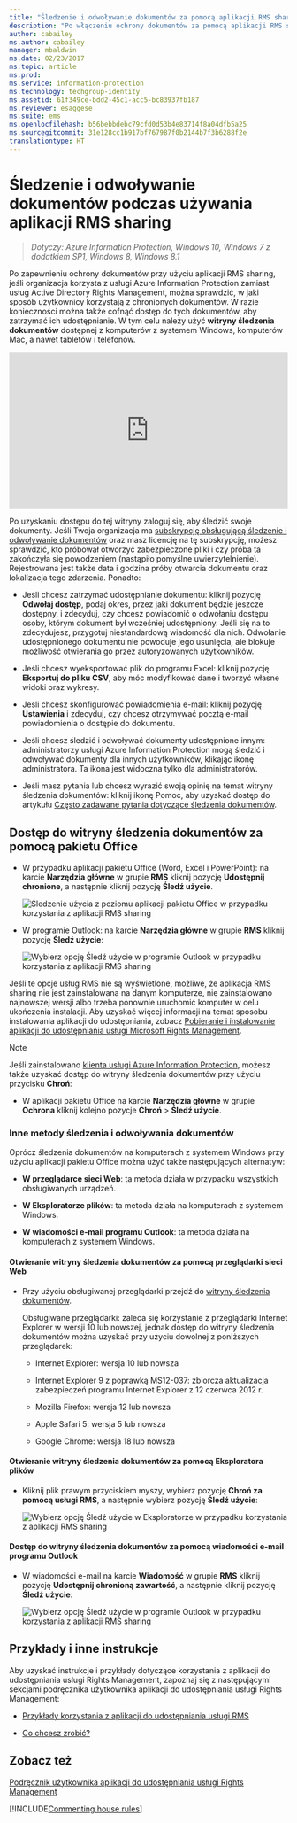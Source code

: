 ```yaml
---
title: "Śledzenie i odwoływanie dokumentów za pomocą aplikacji RMS sharing — AIP"
description: "Po włączeniu ochrony dokumentów za pomocą aplikacji RMS sharing można śledzić użycie chronionych dokumentów. W razie konieczności można także cofnąć dostęp do tych dokumentów, aby zatrzymać ich udostępnianie."
author: cabailey
ms.author: cabailey
manager: mbaldwin
ms.date: 02/23/2017
ms.topic: article
ms.prod: 
ms.service: information-protection
ms.technology: techgroup-identity
ms.assetid: 61f349ce-bdd2-45c1-acc5-bc83937fb187
ms.reviewer: esaggese
ms.suite: ems
ms.openlocfilehash: b56bebbdebc79cfd0d53b4e83714f8a04dfb5a25
ms.sourcegitcommit: 31e128cc1b917bf767987f0b2144b7f3b6288f2e
translationtype: HT
---
```

# <a name="track-and-revoke-your-documents-when-you-use-the-rms-sharing-application"></a>Śledzenie i odwoływanie dokumentów podczas używania aplikacji RMS sharing

>*Dotyczy: Azure Information Protection, Windows 10, Windows 7 z dodatkiem SP1, Windows 8, Windows 8.1*

Po zapewnieniu ochrony dokumentów przy użyciu aplikacji RMS sharing, jeśli organizacja korzysta z usługi Azure Information Protection zamiast usług Active Directory Rights Management, można sprawdzić, w jaki sposób użytkownicy korzystają z chronionych dokumentów. W razie konieczności można także cofnąć dostęp do tych dokumentów, aby zatrzymać ich udostępnianie. W tym celu należy użyć **witryny śledzenia dokumentów** dostępnej z komputerów z systemem Windows, komputerów Mac, a nawet tabletów i telefonów.

<div style="padding-top: 56.25%; position: relative; width: 100%;">
<iframe style="position: absolute;top: 0;left: 0;right: 0;bottom: 0;" width="100%" height="100%" src="https://channel9.msdn.com/Series/Information-Protection/Azure-RMS-Document-Tracking-and-Revocation/player" frameborder="0" allowfullscreen></iframe>
</div>

Po uzyskaniu dostępu do tej witryny zaloguj się, aby śledzić swoje dokumenty. Jeśli Twoja organizacja ma [subskrypcję obsługującą śledzenie i odwoływanie dokumentów](https://www.microsoft.com/en-us/cloud-platform/azure-information-protection-features) oraz masz licencję na tę subskrypcję, możesz sprawdzić, kto próbował otworzyć zabezpieczone pliki i czy próba ta zakończyła się powodzeniem (nastąpiło pomyślne uwierzytelnienie). Rejestrowana jest także data i godzina próby otwarcia dokumentu oraz lokalizacja tego zdarzenia. Ponadto:

-   Jeśli chcesz zatrzymać udostępnianie dokumentu: kliknij pozycję **Odwołaj dostęp**, podaj okres, przez jaki dokument będzie jeszcze dostępny, i zdecyduj, czy chcesz powiadomić o odwołaniu dostępu osoby, którym dokument był wcześniej udostępniony. Jeśli się na to zdecydujesz, przygotuj niestandardową wiadomość dla nich. Odwołanie udostępnionego dokumentu nie powoduje jego usunięcia, ale blokuje możliwość otwierania go przez autoryzowanych użytkowników.

-   Jeśli chcesz wyeksportować plik do programu Excel: kliknij pozycję **Eksportuj do pliku CSV**, aby móc modyfikować dane i tworzyć własne widoki oraz wykresy.

-   Jeśli chcesz skonfigurować powiadomienia e-mail: kliknij pozycję **Ustawienia** i zdecyduj, czy chcesz otrzymywać pocztą e-mail powiadomienia o dostępie do dokumentu.

- Jeśli chcesz śledzić i odwoływać dokumenty udostępnione innym: administratorzy usługi Azure Information Protection mogą śledzić i odwoływać dokumenty dla innych użytkowników, klikając ikonę administratora. Ta ikona jest widoczna tylko dla administratorów.

-   Jeśli masz pytania lub chcesz wyrazić swoją opinię na temat witryny śledzenia dokumentów: kliknij ikonę Pomoc, aby uzyskać dostęp do artykułu [Często zadawane pytania dotyczące śledzenia dokumentów](http://go.microsoft.com/fwlink/?LinkId=523977).

## <a name="using-office-to-access-the-document-tracking-site"></a>Dostęp do witryny śledzenia dokumentów za pomocą pakietu Office

-   W przypadku aplikacji pakietu Office (Word, Excel i PowerPoint): na karcie **Narzędzia główne** w grupie **RMS** kliknij pozycję **Udostępnij chronione**, a następnie kliknij pozycję **Śledź użycie**.

    ![Śledzenie użycia z poziomu aplikacji pakietu Office w przypadku korzystania z aplikacji RMS sharing ](../media/ADRMS_MSRMSApp_OfficeToolbarTrackUsage.png)

-   W programie Outlook: na karcie **Narzędzia główne** w grupie **RMS** kliknij pozycję **Śledź użycie**:

    ![Wybierz opcję Śledź użycie w programie Outlook w przypadku korzystania z aplikacji RMS sharing ](../media/ADRMS_MSRMSApp_OutlookTrackUsage.png)

Jeśli te opcje usług RMS nie są wyświetlone, możliwe, że aplikacja RMS sharing nie jest zainstalowana na danym komputerze, nie zainstalowano najnowszej wersji albo trzeba ponownie uruchomić komputer w celu ukończenia instalacji. Aby uzyskać więcej informacji na temat sposobu instalowania aplikacji do udostępniania, zobacz [Pobieranie i instalowanie aplikacji do udostępniania usługi Microsoft Rights Management](install-sharing-app.md).

> [!NOTE] 
> Jeśli zainstalowano [klienta usługi Azure Information Protection](../rms-client/info-protect-client.md), możesz także uzyskać dostęp do witryny śledzenia dokumentów przy użyciu przycisku **Chroń**: 
> 
> - W aplikacji pakietu Office na karcie **Narzędzia główne** w grupie **Ochrona** kliknij kolejno pozycje **Chroń** > **Śledź użycie**. 

### <a name="other-ways-to-track-and-revoke-your-documents"></a>Inne metody śledzenia i odwoływania dokumentów
Oprócz śledzenia dokumentów na komputerach z systemem Windows przy użyciu aplikacji pakietu Office można użyć także następujących alternatyw:

-   **W przeglądarce sieci Web**: ta metoda działa w przypadku wszystkich obsługiwanych urządzeń.

-   **W Eksploratorze plików**: ta metoda działa na komputerach z systemem Windows.

-   **W wiadomości e-mail programu Outlook**: ta metoda działa na komputerach z systemem Windows.

#### <a name="using-a-web-browser-to-access-the-doc-tracking-site"></a>Otwieranie witryny śledzenia dokumentów za pomocą przeglądarki sieci Web

-   Przy użyciu obsługiwanej przeglądarki przejdź do [witryny śledzenia dokumentów](http://go.microsoft.com/fwlink/?LinkId=529562).

    Obsługiwane przeglądarki: zaleca się korzystanie z przeglądarki Internet Explorer w wersji 10 lub nowszej, jednak dostęp do witryny śledzenia dokumentów można uzyskać przy użyciu dowolnej z poniższych przeglądarek:

    -   Internet Explorer: wersja 10 lub nowsza

    -   Internet Explorer 9 z poprawką MS12-037: zbiorcza aktualizacja zabezpieczeń programu Internet Explorer z 12 czerwca 2012 r.

    -   Mozilla Firefox: wersja 12 lub nowsza

    -   Apple Safari 5: wersja 5 lub nowsza

    -   Google Chrome: wersja 18 lub nowsza

#### <a name="using-file-explorer-to-access-the-doc-tracking-site"></a>Otwieranie witryny śledzenia dokumentów za pomocą Eksploratora plików

-   Kliknij plik prawym przyciskiem myszy, wybierz pozycję **Chroń za pomocą usługi RMS**, a następnie wybierz pozycję **Śledź użycie**:

    ![Wybierz opcję Śledź użycie w Eksploratorze w przypadku korzystania z aplikacji RMS sharing](../media/ADRMS_MSRMSApp_ExplorerTrackUsage.png)

#### <a name="using-an-outlook-email-message-to-access-the-doc-tracking-site"></a>Dostęp do witryny śledzenia dokumentów za pomocą wiadomości e-mail programu Outlook

-   W wiadomości e-mail na karcie **Wiadomość** w grupie **RMS** kliknij pozycję **Udostępnij chronioną zawartość**, a następnie kliknij pozycję **Śledź użycie**:

    ![Wybierz opcję Śledź użycie w programie Outlook w przypadku korzystania z aplikacji RMS sharing](../media/ADRMS_MSRMSApp_OutlookMessageTrackUsage.png)

## <a name="examples-and-other-instructions"></a>Przykłady i inne instrukcje
Aby uzyskać instrukcje i przykłady dotyczące korzystania z aplikacji do udostępniania usługi Rights Management, zapoznaj się z następującymi sekcjami podręcznika użytkownika aplikacji do udostępniania usługi Rights Management:

-   [Przykłady korzystania z aplikacji do udostępniania usługi RMS](sharing-app-user-guide.md#examples-for-using-the-rms-sharing-application)

-   [Co chcesz zrobić?](sharing-app-user-guide.md#what-do-you-want-to-do)

## <a name="see-also"></a>Zobacz też
[Podręcznik użytkownika aplikacji do udostępniania usługi Rights Management](sharing-app-user-guide.md)

[!INCLUDE[Commenting house rules](../includes/houserules.md)]